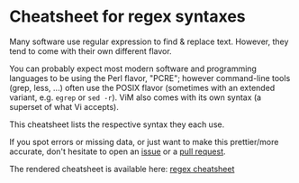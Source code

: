 Cheatsheet for regex syntaxes
=============================

Many software use regular expression to find & replace text. However, they tend
to come with their own different flavor.

You can probably expect most modern software and programming languages to be
using the Perl flavor, "PCRE"; however command-line tools (grep, less, ...)
often use the POSIX flavor (sometimes with an extended variant, e.g. `egrep` or
`sed -r`). ViM also comes with its own syntax (a superset of what Vi accepts).

This cheatsheet lists the respective syntax they each use.

If you spot errors or missing data, or just want to make this prettier/more
accurate, don't hesitate to open an [issue][is] or a [pull request][pr].

The rendered cheatsheet is available here: [regex cheatsheet][cc]

[cc]: http://htmlpreview.github.io/?https://github.com/remram44/regex-cheatsheet/blob/master/regex.html
[is]: https://github.com/remram44/regex-cheatsheet/issues/new
[pr]: https://github.com/remram44/regex-cheatsheet/compare/
